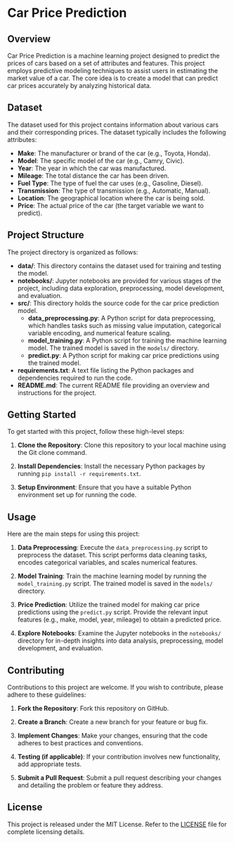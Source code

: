 # Car Price Prediction

## Overview

Car Price Prediction is a machine learning project designed to predict the prices of cars based on a set of attributes and features. This project employs predictive modeling techniques to assist users in estimating the market value of a car. The core idea is to create a model that can predict car prices accurately by analyzing historical data.

## Dataset

The dataset used for this project contains information about various cars and their corresponding prices. The dataset typically includes the following attributes:

- **Make**: The manufacturer or brand of the car (e.g., Toyota, Honda).
- **Model**: The specific model of the car (e.g., Camry, Civic).
- **Year**: The year in which the car was manufactured.
- **Mileage**: The total distance the car has been driven.
- **Fuel Type**: The type of fuel the car uses (e.g., Gasoline, Diesel).
- **Transmission**: The type of transmission (e.g., Automatic, Manual).
- **Location**: The geographical location where the car is being sold.
- **Price**: The actual price of the car (the target variable we want to predict).

## Project Structure

The project directory is organized as follows:

- **data/**: This directory contains the dataset used for training and testing the model.
- **notebooks/**: Jupyter notebooks are provided for various stages of the project, including data exploration, preprocessing, model development, and evaluation.
- **src/**: This directory holds the source code for the car price prediction model.
  - **data_preprocessing.py**: A Python script for data preprocessing, which handles tasks such as missing value imputation, categorical variable encoding, and numerical feature scaling.
  - **model_training.py**: A Python script for training the machine learning model. The trained model is saved in the `models/` directory.
  - **predict.py**: A Python script for making car price predictions using the trained model.
- **requirements.txt**: A text file listing the Python packages and dependencies required to run the code.
- **README.md**: The current README file providing an overview and instructions for the project.

## Getting Started

To get started with this project, follow these high-level steps:

1. **Clone the Repository**: Clone this repository to your local machine using the Git clone command.

2. **Install Dependencies**: Install the necessary Python packages by running `pip install -r requirements.txt`.

3. **Setup Environment**: Ensure that you have a suitable Python environment set up for running the code.

## Usage

Here are the main steps for using this project:

1. **Data Preprocessing**: Execute the `data_preprocessing.py` script to preprocess the dataset. This script performs data cleaning tasks, encodes categorical variables, and scales numerical features.

2. **Model Training**: Train the machine learning model by running the `model_training.py` script. The trained model is saved in the `models/` directory.

3. **Price Prediction**: Utilize the trained model for making car price predictions using the `predict.py` script. Provide the relevant input features (e.g., make, model, year, mileage) to obtain a predicted price.

4. **Explore Notebooks**: Examine the Jupyter notebooks in the `notebooks/` directory for in-depth insights into data analysis, preprocessing, model development, and evaluation.

## Contributing

Contributions to this project are welcome. If you wish to contribute, please adhere to these guidelines:

1. **Fork the Repository**: Fork this repository on GitHub.

2. **Create a Branch**: Create a new branch for your feature or bug fix.

3. **Implement Changes**: Make your changes, ensuring that the code adheres to best practices and conventions.

4. **Testing (if applicable)**: If your contribution involves new functionality, add appropriate tests.

5. **Submit a Pull Request**: Submit a pull request describing your changes and detailing the problem or feature they address.

## License

This project is released under the MIT License. Refer to the [LICENSE](LICENSE) file for complete licensing details.
